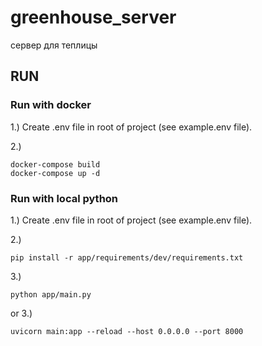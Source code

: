# greenhouse_server

сервер для теплицы

## RUN

### Run with docker

1.) Create .env file in root of project (see example.env file).

2.)
```
docker-compose build
docker-compose up -d
```

### Run with local python

1.) Create .env file in root of project (see example.env file).

2.) 
```
pip install -r app/requirements/dev/requirements.txt
```

3.)
```
python app/main.py
```
or 3.)
```
uvicorn main:app --reload --host 0.0.0.0 --port 8000
```